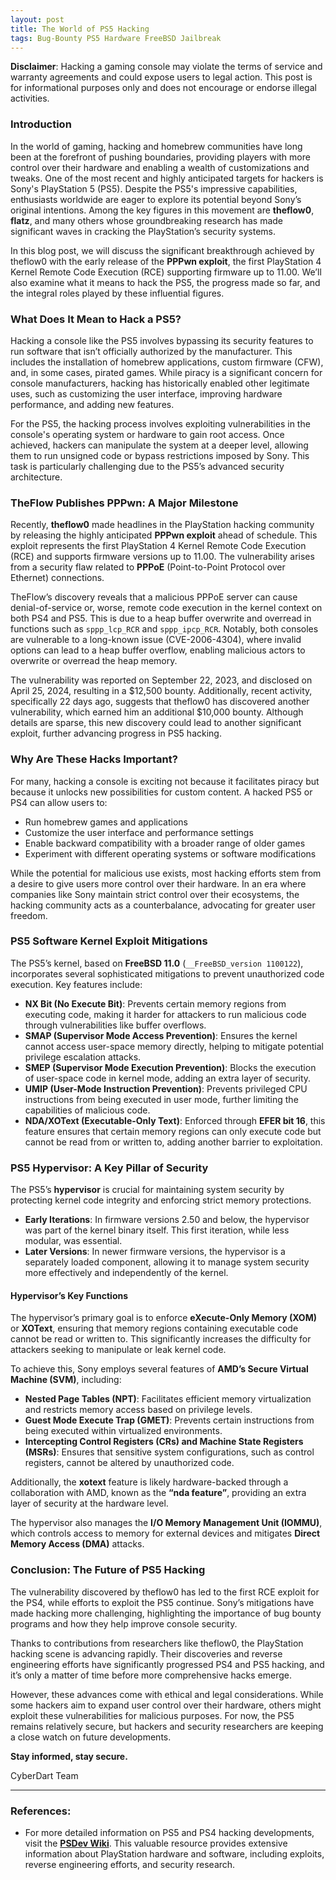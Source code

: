 ```yaml
---
layout: post
title: The World of PS5 Hacking
tags: Bug-Bounty PS5 Hardware FreeBSD Jailbreak
---
```


**Disclaimer**: Hacking a gaming console may violate the terms of service and warranty agreements and could expose users to legal action. This post is for informational purposes only and does not encourage or endorse illegal activities.

### Introduction

In the world of gaming, hacking and homebrew communities have long been at the forefront of pushing boundaries, providing players with more control over their hardware and enabling a wealth of customizations and tweaks. One of the most recent and highly anticipated targets for hackers is Sony's PlayStation 5 (PS5). Despite the PS5's impressive capabilities, enthusiasts worldwide are eager to explore its potential beyond Sony’s original intentions. Among the key figures in this movement are **theflow0**, **flatz**, and many others whose groundbreaking research has made significant waves in cracking the PlayStation’s security systems.

In this blog post, we will discuss the significant breakthrough achieved by theflow0 with the early release of the **PPPwn exploit**, the first PlayStation 4 Kernel Remote Code Execution (RCE) supporting firmware up to 11.00. We’ll also examine what it means to hack the PS5, the progress made so far, and the integral roles played by these influential figures.

### What Does It Mean to Hack a PS5?

Hacking a console like the PS5 involves bypassing its security features to run software that isn’t officially authorized by the manufacturer. This includes the installation of homebrew applications, custom firmware (CFW), and, in some cases, pirated games. While piracy is a significant concern for console manufacturers, hacking has historically enabled other legitimate uses, such as customizing the user interface, improving hardware performance, and adding new features.

For the PS5, the hacking process involves exploiting vulnerabilities in the console's operating system or hardware to gain root access. Once achieved, hackers can manipulate the system at a deeper level, allowing them to run unsigned code or bypass restrictions imposed by Sony. This task is particularly challenging due to the PS5’s advanced security architecture.

### TheFlow Publishes PPPwn: A Major Milestone

Recently, **theflow0** made headlines in the PlayStation hacking community by releasing the highly anticipated **PPPwn exploit** ahead of schedule. This exploit represents the first PlayStation 4 Kernel Remote Code Execution (RCE) and supports firmware versions up to 11.00. The vulnerability arises from a security flaw related to **PPPoE** (Point-to-Point Protocol over Ethernet) connections.

TheFlow’s discovery reveals that a malicious PPPoE server can cause denial-of-service or, worse, remote code execution in the kernel context on both PS4 and PS5. This is due to a heap buffer overwrite and overread in functions such as `sppp_lcp_RCR` and `sppp_ipcp_RCR`. Notably, both consoles are vulnerable to a long-known issue (CVE-2006-4304), where invalid options can lead to a heap buffer overflow, enabling malicious actors to overwrite or overread the heap memory.

The vulnerability was reported on September 22, 2023, and disclosed on April 25, 2024, resulting in a $12,500 bounty. Additionally, recent activity, specifically 22 days ago, suggests that theflow0 has discovered another vulnerability, which earned him an additional $10,000 bounty. Although details are sparse, this new discovery could lead to another significant exploit, further advancing progress in PS5 hacking.
### Why Are These Hacks Important?

For many, hacking a console is exciting not because it facilitates piracy but because it unlocks new possibilities for custom content. A hacked PS5 or PS4 can allow users to:

- Run homebrew games and applications
- Customize the user interface and performance settings
- Enable backward compatibility with a broader range of older games
- Experiment with different operating systems or software modifications

While the potential for malicious use exists, most hacking efforts stem from a desire to give users more control over their hardware. In an era where companies like Sony maintain strict control over their ecosystems, the hacking community acts as a counterbalance, advocating for greater user freedom.

### PS5 Software Kernel Exploit Mitigations

The PS5’s kernel, based on **FreeBSD 11.0** (`__FreeBSD_version 1100122`), incorporates several sophisticated mitigations to prevent unauthorized code execution. Key features include:

- **NX Bit (No Execute Bit)**: Prevents certain memory regions from executing code, making it harder for attackers to run malicious code through vulnerabilities like buffer overflows.
- **SMAP (Supervisor Mode Access Prevention)**: Ensures the kernel cannot access user-space memory directly, helping to mitigate potential privilege escalation attacks.
- **SMEP (Supervisor Mode Execution Prevention)**: Blocks the execution of user-space code in kernel mode, adding an extra layer of security.
- **UMIP (User-Mode Instruction Prevention)**: Prevents privileged CPU instructions from being executed in user mode, further limiting the capabilities of malicious code.
- **NDA/XOText (Executable-Only Text)**: Enforced through **EFER bit 16**, this feature ensures that certain memory regions can only execute code but cannot be read from or written to, adding another barrier to exploitation.

### PS5 Hypervisor: A Key Pillar of Security

The PS5’s **hypervisor** is crucial for maintaining system security by protecting kernel code integrity and enforcing strict memory protections.

- **Early Iterations**: In firmware versions 2.50 and below, the hypervisor was part of the kernel binary itself. This first iteration, while less modular, was essential.
- **Later Versions**: In newer firmware versions, the hypervisor is a separately loaded component, allowing it to manage system security more effectively and independently of the kernel.

#### Hypervisor’s Key Functions

The hypervisor’s primary goal is to enforce **eXecute-Only Memory (XOM)** or **XOText**, ensuring that memory regions containing executable code cannot be read or written to. This significantly increases the difficulty for attackers seeking to manipulate or leak kernel code.

To achieve this, Sony employs several features of **AMD’s Secure Virtual Machine (SVM)**, including:

- **Nested Page Tables (NPT)**: Facilitates efficient memory virtualization and restricts memory access based on privilege levels.
- **Guest Mode Execute Trap (GMET)**: Prevents certain instructions from being executed within virtualized environments.
- **Intercepting Control Registers (CRs) and Machine State Registers (MSRs)**: Ensures that sensitive system configurations, such as control registers, cannot be altered by unauthorized code.

Additionally, the **xotext** feature is likely hardware-backed through a collaboration with AMD, known as the **“nda feature”**, providing an extra layer of security at the hardware level.

The hypervisor also manages the **I/O Memory Management Unit (IOMMU)**, which controls access to memory for external devices and mitigates **Direct Memory Access (DMA)** attacks.

### Conclusion: The Future of PS5 Hacking

The vulnerability discovered by theflow0 has led to the first RCE exploit for the PS4, while efforts to exploit the PS5 continue. Sony’s mitigations have made hacking more challenging, highlighting the importance of bug bounty programs and how they help improve console security.

Thanks to contributions from researchers like theflow0, the PlayStation hacking scene is advancing rapidly. Their discoveries and reverse engineering efforts have significantly progressed PS4 and PS5 hacking, and it’s only a matter of time before more comprehensive hacks emerge.

However, these advances come with ethical and legal considerations. While some hackers aim to expand user control over their hardware, others might exploit these vulnerabilities for malicious purposes. For now, the PS5 remains relatively secure, but hackers and security researchers are keeping a close watch on future developments.

**Stay informed, stay secure.**

CyberDart Team

---

### References:

- For more detailed information on PS5 and PS4 hacking developments, visit the **[PSDev Wiki](https://psdev.wiki)**. This valuable resource provides extensive information about PlayStation hardware and software, including exploits, reverse engineering efforts, and security research.
